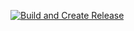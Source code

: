 [![Build and Create Release](https://github.com/apavazza/test/actions/workflows/create-release.yml/badge.svg)](https://github.com/apavazza/test/actions/workflows/create-release.yml)
